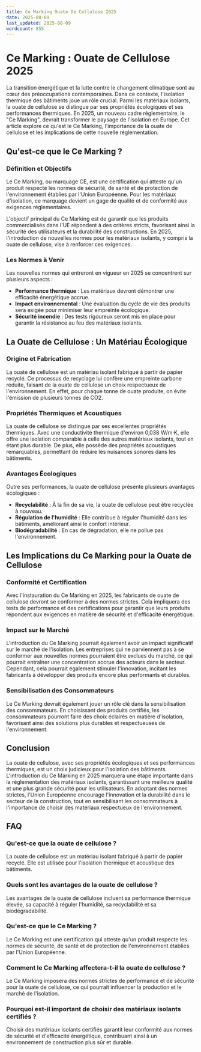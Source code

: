 ```yaml
---
title: Ce Marking Ouate De Cellulose 2025
date: 2025-08-09
last_updated: 2025-08-09
wordcount: 855
---
```


# Ce Marking : Ouate de Cellulose 2025

La transition énergétique et la lutte contre le changement climatique sont au cœur des préoccupations contemporaines. Dans ce contexte, l'isolation thermique des bâtiments joue un rôle crucial. Parmi les matériaux isolants, la ouate de cellulose se distingue par ses propriétés écologiques et ses performances thermiques. En 2025, un nouveau cadre réglementaire, le "Ce Marking", devrait transformer le paysage de l'isolation en Europe. Cet article explore ce qu'est le Ce Marking, l'importance de la ouate de cellulose et les implications de cette nouvelle réglementation.

## Qu'est-ce que le Ce Marking ?

### Définition et Objectifs

Le Ce Marking, ou marquage CE, est une certification qui atteste qu'un produit respecte les normes de sécurité, de santé et de protection de l'environnement établies par l'Union Européenne. Pour les matériaux d'isolation, ce marquage devient un gage de qualité et de conformité aux exigences réglementaires.

L'objectif principal du Ce Marking est de garantir que les produits commercialisés dans l'UE répondent à des critères stricts, favorisant ainsi la sécurité des utilisateurs et la durabilité des constructions. En 2025, l'introduction de nouvelles normes pour les matériaux isolants, y compris la ouate de cellulose, vise à renforcer ces exigences.

### Les Normes à Venir

Les nouvelles normes qui entreront en vigueur en 2025 se concentrent sur plusieurs aspects :

- **Performance thermique** : Les matériaux devront démontrer une efficacité énergétique accrue.
- **Impact environnemental** : Une évaluation du cycle de vie des produits sera exigée pour minimiser leur empreinte écologique.
- **Sécurité incendie** : Des tests rigoureux seront mis en place pour garantir la résistance au feu des matériaux isolants.

## La Ouate de Cellulose : Un Matériau Écologique

### Origine et Fabrication

La ouate de cellulose est un matériau isolant fabriqué à partir de papier recyclé. Ce processus de recyclage lui confère une empreinte carbone réduite, faisant de la ouate de cellulose un choix respectueux de l'environnement. En effet, pour chaque tonne de ouate produite, on évite l'émission de plusieurs tonnes de CO2.

### Propriétés Thermiques et Acoustiques

La ouate de cellulose se distingue par ses excellentes propriétés thermiques. Avec une conductivité thermique d'environ 0,038 W/m·K, elle offre une isolation comparable à celle des autres matériaux isolants, tout en étant plus durable. De plus, elle possède des propriétés acoustiques remarquables, permettant de réduire les nuisances sonores dans les bâtiments.

### Avantages Écologiques

Outre ses performances, la ouate de cellulose présente plusieurs avantages écologiques :

- **Recyclabilité** : À la fin de sa vie, la ouate de cellulose peut être recyclée à nouveau.
- **Régulation de l'humidité** : Elle contribue à réguler l'humidité dans les bâtiments, améliorant ainsi le confort intérieur.
- **Biodégradabilité** : En cas de dégradation, elle ne pollue pas l'environnement.

## Les Implications du Ce Marking pour la Ouate de Cellulose

### Conformité et Certification

Avec l'instauration du Ce Marking en 2025, les fabricants de ouate de cellulose devront se conformer à des normes strictes. Cela impliquera des tests de performance et des certifications pour garantir que leurs produits répondent aux exigences en matière de sécurité et d'efficacité énergétique.

### Impact sur le Marché

L'introduction du Ce Marking pourrait également avoir un impact significatif sur le marché de l'isolation. Les entreprises qui ne parviennent pas à se conformer aux nouvelles normes pourraient être exclues du marché, ce qui pourrait entraîner une concentration accrue des acteurs dans le secteur. Cependant, cela pourrait également stimuler l'innovation, incitant les fabricants à développer des produits encore plus performants et durables.

### Sensibilisation des Consommateurs

Le Ce Marking devrait également jouer un rôle clé dans la sensibilisation des consommateurs. En choisissant des produits certifiés, les consommateurs pourront faire des choix éclairés en matière d'isolation, favorisant ainsi des solutions plus durables et respectueuses de l'environnement.

## Conclusion

La ouate de cellulose, avec ses propriétés écologiques et ses performances thermiques, est un choix judicieux pour l'isolation des bâtiments. L'introduction du Ce Marking en 2025 marquera une étape importante dans la réglementation des matériaux isolants, garantissant une meilleure qualité et une plus grande sécurité pour les utilisateurs. En adoptant des normes strictes, l'Union Européenne encourage l'innovation et la durabilité dans le secteur de la construction, tout en sensibilisant les consommateurs à l'importance de choisir des matériaux respectueux de l'environnement.

## FAQ

### Qu'est-ce que la ouate de cellulose ?

La ouate de cellulose est un matériau isolant fabriqué à partir de papier recyclé. Elle est utilisée pour l'isolation thermique et acoustique des bâtiments.

### Quels sont les avantages de la ouate de cellulose ?

Les avantages de la ouate de cellulose incluent sa performance thermique élevée, sa capacité à réguler l'humidité, sa recyclabilité et sa biodégradabilité.

### Qu'est-ce que le Ce Marking ?

Le Ce Marking est une certification qui atteste qu'un produit respecte les normes de sécurité, de santé et de protection de l'environnement établies par l'Union Européenne.

### Comment le Ce Marking affectera-t-il la ouate de cellulose ?

Le Ce Marking imposera des normes strictes de performance et de sécurité pour la ouate de cellulose, ce qui pourrait influencer la production et le marché de l'isolation.

### Pourquoi est-il important de choisir des matériaux isolants certifiés ?

Choisir des matériaux isolants certifiés garantit leur conformité aux normes de sécurité et d'efficacité énergétique, contribuant ainsi à un environnement de construction plus sûr et durable.